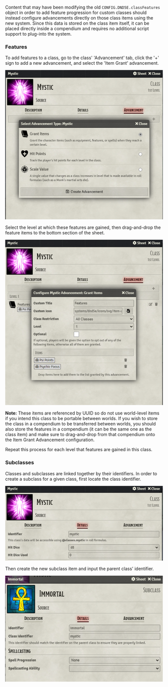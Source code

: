 Content that may have been modifying the old `CONFIG.DND5E.classFeatures` object in order to add feature progression for custom classes should instead configure advancements directly on those class items using the new system. Since this data is stored on the class item itself, it can be placed directly inside a compendium and requires no additional script support to plug-into the system.

### Features
To add features to a class, go to the class' 'Advancement' tab, click the '+' sign to add a new advancement, and select the 'Item Grant' advancement.

![Item Grant Advancement](assets/CCE-createitemgrant.png)

Select the level at which these features are gained, then drag-and-drop the feature items to the bottom section of the sheet.

![Adding features](assets/CCE-itemgrant.png)

**Note:** These items are referenced by UUID so do not use world-level items if you intend this class to be portable between worlds. If you wish to store the class in a compendium to be transferred between worlds, you should also store the features in a compendium (it can be the same one as the class item) and make sure to drag-and-drop from that compendium onto the Item Grant Advancement configuration.

Repeat this process for each level that features are gained in this class.

### Subclasses
Classes and subclasses are linked together by their identifiers. In order to create a subclass for a given class, first locate the class identifier.

![Class Identifier](assets/CCE-identifier.png)

Then create the new subclass item and input the parent class' identifier.

![image](assets/CCE-subclass.png)

